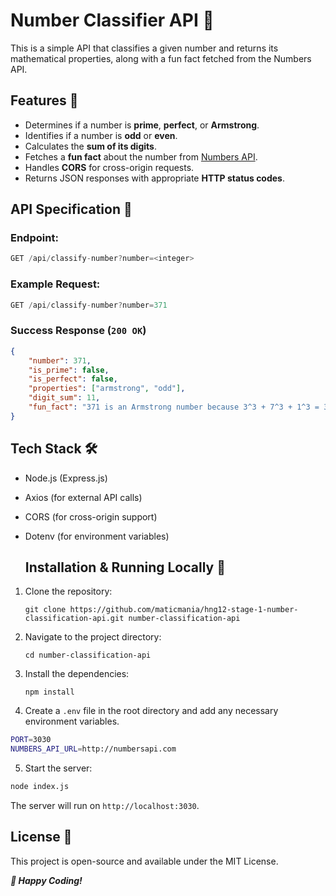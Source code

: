 # Number Classifier API 🚀

This is a simple API that classifies a given number and returns its mathematical properties, along with a fun fact fetched from the Numbers API.

## Features 🌟
- Determines if a number is **prime**, **perfect**, or **Armstrong**.
- Identifies if a number is **odd** or **even**.
- Calculates the **sum of its digits**.
- Fetches a **fun fact** about the number from [Numbers API](http://numbersapi.com/).
- Handles **CORS** for cross-origin requests.
- Returns JSON responses with appropriate **HTTP status codes**.

## API Specification 📜
### Endpoint:
``` js
GET /api/classify-number?number=<integer>
```
### Example Request:
```js
GET /api/classify-number?number=371
```
### Success Response (`200 OK`)
```json
{
    "number": 371,
    "is_prime": false,
    "is_perfect": false,
    "properties": ["armstrong", "odd"],
    "digit_sum": 11,
    "fun_fact": "371 is an Armstrong number because 3^3 + 7^3 + 1^3 = 371"
}
```

## Tech Stack 🛠
- Node.js (Express.js)
- Axios (for external API calls)
- CORS (for cross-origin support)
- Dotenv (for environment variables)


  ## Installation & Running Locally 🚀
1. Clone the repository:
   ```
   git clone https://github.com/maticmania/hng12-stage-1-number-classification-api.git number-classification-api
   ```

2. Navigate to the project directory:
   ```
   cd number-classification-api
   ```

3. Install the dependencies:
   ```
   npm install
   ```

4. Create a `.env` file in the root directory and add any necessary environment variables.
```sh
PORT=3030
NUMBERS_API_URL=http://numbersapi.com
```
5. Start the server:
```sh
node index.js
```
The server will run on `http://localhost:3030`.

## License 📜
This project is open-source and available under the MIT License.


***🚀 Happy Coding!***



